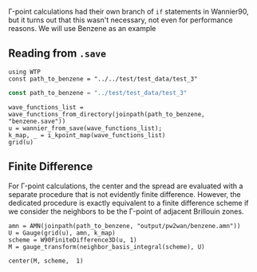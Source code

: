 Γ-point calculations had their own branch of `if` statements in Wannier90,
but it turns out that this wasn't necessary, not even for performance reasons. We will use Benzene as an example

## Reading from `.save`

```@setup gamma
using WTP
const path_to_benzene = "../../test/test_data/test_3"
```

```julia
const path_to_benzene = "../test/test_data/test_3"
```

```@example gamma
wave_functions_list = wave_functions_from_directory(joinpath(path_to_benzene, "benzene.save"))
u = wannier_from_save(wave_functions_list);
k_map, _ = i_kpoint_map(wave_functions_list)
grid(u)
```

## Finite Difference

For Γ-point calculations, the center and the spread are evaluated with a
separate procedure that is not evidently finite difference. However,
the dedicated procedure is exactly equivalent to a finite difference
scheme if we consider the neighbors to be the Γ-point of adjacent Brillouin zones.

```@example gamma
amn = AMN(joinpath(path_to_benzene, "output/pw2wan/benzene.amn"))
U = Gauge(grid(u), amn, k_map)
scheme = W90FiniteDifference3D(u, 1)
M = gauge_transform(neighbor_basis_integral(scheme), U)

center(M, scheme,  1)
```